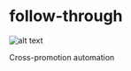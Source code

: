 # follow-through
![alt text](https://image.flaticon.com/icons/png/512/2/2291.png)

Cross-promotion automation

